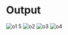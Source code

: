 # Output

![o1](https://user-images.githubusercontent.com/98950106/153708037-164423e4-e309-4542-8229-ac8117fc45e0.png)
5
![o2](https://user-images.githubusercontent.com/98950106/153708070-15889f5b-43b1-448b-970a-2488cfa2686e.png)
![o3](https://user-images.githubusercontent.com/98950106/153708091-17597569-c93d-4ccb-ad4b-fc697cd1e65e.png)
![o4](https://user-images.githubusercontent.com/98950106/153708117-939f2366-2b7b-4887-ab78-992280c0c4f9.png)




